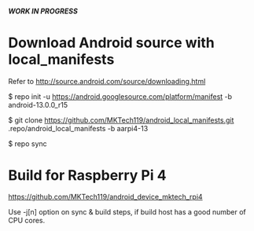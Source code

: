 ##### WORK IN PROGRESS #######

# Download Android source with local_manifests
 Refer to http://source.android.com/source/downloading.html

 $ repo init -u https://android.googlesource.com/platform/manifest -b android-13.0.0_r15
 
 $ git clone https://github.com/MKTech119/android_local_manifests.git .repo/android_local_manifests -b aarpi4-13
 
 $ repo sync

# Build for Raspberry Pi 4
 https://github.com/MKTech119/android_device_mktech_rpi4

Use -j[n] option on sync & build steps, if build host has a good number of CPU cores.
